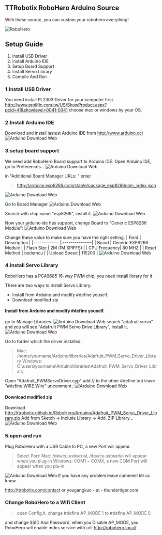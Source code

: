 ## TTRobotix RoboHero Arduino Source

With these source, you can custom your robohero everything!

![RoboHero](http://ttrobotix.github.io/RoboHero/img/buildyourown.png)
## Setup Guide

1. Install USB Driver
2. Install Arduino IDE
3. Setup Board Support
4. Install Servo Library
5. Compile And Run

### 1.Install USB Driver
You need install PL2303 Driver for your computer first.
http://www.prolific.com.tw/US/ShowProduct.aspx?pcid=41&showlevel=0041-0041
choose mac or windows by your OS.


### 2.Install Arduino IDE

Download and install lastest Arduino IDE from <http://www.arduino.cc/>
![Arduino Download Web](http://ttrobotix.github.io/RoboHero/img/arduino1.png)


### 3.setup board support

We need add RoboHero Board support to Arduino IDE.
Open Arduino IDE, go to Preferences...
![Arduino Download Web](http://ttrobotix.github.io/RoboHero/img/arduino2.png)

in "Additional Board Manager URLs: " enter
> http://arduino.esp8266.com/stable/package_esp8266com_index.json

![Arduino Download Web](http://ttrobotix.github.io/RoboHero/img/arduino3.png)

Go to Board Manager
![Arduino Download Web](http://ttrobotix.github.io/RoboHero/img/arduino4.png)

Search with chip name "esp8266", install it.
![Arduino Download Web](http://ttrobotix.github.io/RoboHero/img/arduino5.png)

Now your arduino ide has support, change Board to "Generic ESP8266 Module":
![Arduino Download Web](http://ttrobotix.github.io/RoboHero/img/arduino6.png)

Change these value to make sure you have the right setting.
| Field  | Description  |
| :------------ |:---------------|
| Board  | Generic ESP8266 Module  |
| Flash Size  | 2M (1M SPIFFS)  |
| CPU Frequency| 80 MHZ  |
| Reset Method | nodemcu  |
| Upload Speed | 115200  |
![Arduino Download Web](http://ttrobotix.github.io/RoboHero/img/arduino_setting.png)


### 4.Install Servo Library

RoboHero has a PCA9685 16-way PWM chip, you need install library for it

There are two ways to install Servo Library.
* Install from Arduino and modify #define youself.
* Download modified zip


#### Install from Arduino and modify #define youself.
go to Manage Libraries.
![Arduino Download Web](http://ttrobotix.github.io/RoboHero/img/arduino_lib.png)
search "adafruit servo" and you will see "Adafruit PWM Servo Drive Library", install it.
![Arduino Download Web](http://ttrobotix.github.io/RoboHero/img/arduino_servo.png)

Go to forder which the driver installed.
> Mac: /home/yourname/Arduino/libraries/Adafruit_PWM_Servo_Driver_Library
>  Windows: C:\users\yourname\Arduino\libraries\Adafruit_PWM_Servo_Driver_Library

Open "Adafruit_PWMServoDriver.cpp"
add // to the other #define but leave "#define WIRE Wire" uncomment ;
![Arduino Download Web](http://ttrobotix.github.io/RoboHero/img/arduino_wire.png)


#### Download modified zip
Download <http://ttrobotix.github.io/RoboHero/Arduino/Adafruit_PWM_Servo_Driver_Library.zip>
Add from Sketch -> Include Library -> Add. ZIP Library...
![Arduino Download Web](http://ttrobotix.github.io/RoboHero/img/arduino_addlib.png)

### 5.open and run

Plug RoboHero with a USB Cable to PC, a new Port will appear.

> Select Port:
> Mac: /dev/cu.usbserial, /dev/cu.usbserial will appear when you plug-in
> Windows: COM1 ~ COMX, a new COM Port will appear when you plu-in

![Arduino Download Web](http://ttrobotix.github.io/RoboHero/img/arduino_addport.png)
If you have any problem leave comment let us know.

http://ttrobotix.com/contact
or
yougangkuo - at - thundertiger.com



### Change RoboHero to a Wifi Client
> open Config.h, change
> &#35;define AP_MODE 1
to
> &#35;define AP_MODE 0

and change SSID And Password,
when you Disable AP_MODE, you RoboHero will enable mdns service with url: http://robohero.local/
